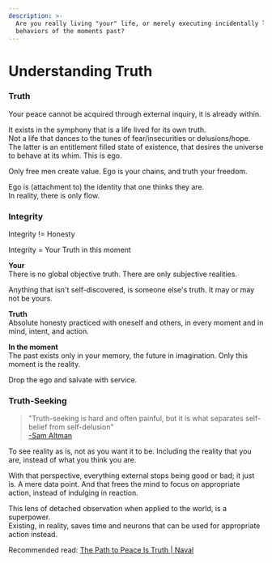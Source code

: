 ```yaml
---
description: >-
  Are you really living "your" life, or merely executing incidentally learned
  behaviors of the moments past?
---
```


# Understanding Truth

### Truth

Your peace cannot be acquired through external inquiry, it is already within.

It exists in the symphony that is a life lived for its own truth.  
Not a life that dances to the tunes of fear/insecurities or delusions/hope.  
The latter is an entitlement filled state of existence, that desires the universe to behave at its whim. This is ego.

Only free men create value. Ego is your chains, and truth your freedom.

Ego is \(attachment to\) the identity that one thinks they are.  
In reality, there is only flow.

### 

### Integrity

Integrity != Honesty

Integrity = Your Truth in this moment

**Your**  
There is no global objective truth. There are only subjective realities.

Anything that isn't self-discovered, is someone else's truth. It may or may not be yours.

**Truth**  
Absolute honesty practiced with oneself and others, in every moment and in mind, intent, and action.

**In the moment**  
The past exists only in your memory, the future in imagination. Only this moment is the reality.



Drop the ego and salvate with service.

### 

### Truth-Seeking

> "Truth-seeking is hard and often painful, but it is what separates self-belief from self-delusion"  
> [-Sam Altman](https://blog.samaltman.com/how-to-be-successful)

To see reality as is, not as you want it to be. Including the reality that you are, instead of what you think you are.

With that perspective, everything external stops being good or bad; it just is. A mere data point. And that frees the mind to focus on appropriate action, instead of indulging in reaction.  
  
This lens of detached observation when applied to the world, is a superpower.  
Existing, in reality, saves time and neurons that can be used for appropriate action instead.  
  


  
Recommended read: [The Path to Peace Is Truth \| Naval](https://nav.al/truth)

